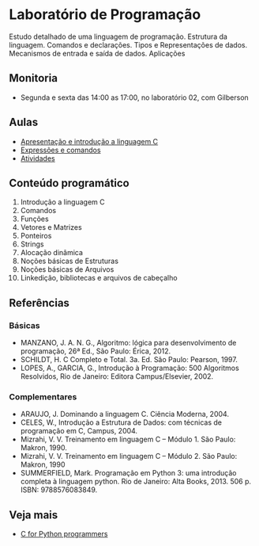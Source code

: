 # Laboratório de Programação

Estudo detalhado de uma linguagem de programação. Estrutura da linguagem. Comandos e declarações. Tipos e Representações de dados. Mecanismos de entrada e saída de dados. Aplicações

## Monitoria

* Segunda e sexta das 14:00 as 17:00, no laboratório 02, com Gilberson

## Aulas

* [Apresentação e introdução a linguagem C](aulas/aula01.md)
* [Expressões e comandos](aulas/aula02.md)
* [Atividades](aulas/atividades.md)


## Conteúdo programático

1. Introdução a linguagem C
2. Comandos
3. Funções
4. Vetores e Matrizes
5. Ponteiros
6. Strings
7. Alocação dinâmica
8. Noções básicas de Estruturas
9. Noções básicas de Arquivos
10. Linkedição, bibliotecas e arquivos de cabeçalho

## Referências

### Básicas

* MANZANO, J. A. N. G., Algoritmo: lógica para desenvolvimento de programação, 26ª Ed., São Paulo: Érica, 2012. 
* SCHILDT, H. C Completo e Total. 3a. Ed. São Paulo: Pearson, 1997. 
* LOPES,  A.,  GARCIA,  G., Introdução à Programação: 500 Algoritmos Resolvidos,  Rio  de  Janeiro:  Editora Campus/Elsevier, 2002.

### Complementares

* ARAUJO, J. Dominando a linguagem C. Ciência Moderna, 2004. 
* CELES, W., Introdução a Estrutura de Dados: com técnicas de programação em C, Campus, 2004. 
* Mizrahi, V. V. Treinamento em linguagem C – Módulo 1. São Paulo: Makron, 1990. 
* Mizrahi, V. V. Treinamento em linguagem C – Módulo 2. São Paulo: Makron, 1990 
* SUMMERFIELD,  Mark. Programação em Python 3: uma introdução completa à linguagem python.  Rio  de  Janeiro: Alta Books, 2013. 506 p. ISBN: 9788576083849. 


## Veja mais

* [C for Python programmers](http://www.toves.org/books/cpy/)
